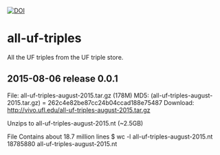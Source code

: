 [![DOI](https://zenodo.org/badge/4064/senrabc/all-uf-triples.svg)](https://zenodo.org/badge/latestdoi/4064/senrabc/all-uf-triples)
# all-uf-triples
All the UF triples from the UF triple store.

2015-08-06 release 0.0.1
--------------------------------------------------------------------------------
File: all-uf-triples-august-2015.tar.gz (178M)
MD5:  (all-uf-triples-august-2015.tar.gz) = 262c4e82be87cc24b04ccad188e75487
Download: http://vivo.ufl.edu/all-uf-triples-august-2015.tar.gz

Unzips to all-uf-triples-august-2015.nt (~2.5GB)

File Contains about 18.7 million lines
$ wc -l all-uf-triples-august-2015.nt
18785880 all-uf-triples-august-2015.nt
